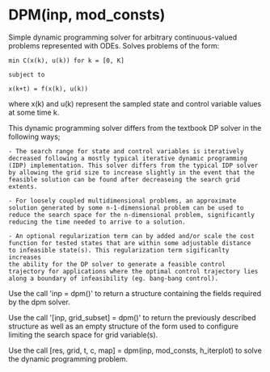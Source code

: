 # DPM(inp, mod_consts)
Simple dynamic programming solver for arbitrary
continuous-valued problems represented with ODEs. Solves problems of the
form:

	min C(x(k), u(k)) for k = [0, K]

	subject to

	x(k+t) = f(x(k), u(k))

where x(k) and u(k) represent the sampled state and control variable
values at some time k.

This dynamic programming solver differs from the textbook DP solver in
the following ways;
	
	- The search range for state and control variables is iteratively
	decreased following a mostly typical iterative dynamic programming
	(IDP) implementation. This solver differs from the typical IDP solver
	by allowing the grid size to increase slightly in the event that the
	feasible solution can be found after decreaseing the search grid
	extents.
	
	- For loosely coupled multidimensional problems, an approximate
	solution generated by some n-1-dimensional problem can be used to
	reduce the search space for the n-dimensional problem, significantly
	reducing the time needed to arrive to a solution.
	
	- An optional regularization term can by added and/or scale the cost
	function for tested states that are within some adjustable distance
	to infeasible state(s). This regularization term sigificanlty increases
	the ability for the DP solver to generate a feasible control
	trajectory for applications where the optimal control trajectory lies
	along a boundary of infeasibility (eg. bang-bang control).

Use the call 'inp = dpm()' to return a structure containing the fields
required by the dpm solver.

Use the call '[inp, grid_subset] = dpm()' to return the previously
described structure as well as an empty structure of the form used to
configure limiting the search space for grid variable(s).

Use the call [res, grid, t, c, map] = dpm(inp, mod_consts, h_iterplot)
to solve the dynamic programming problem.